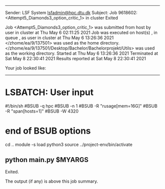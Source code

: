 
------------------------------------------------------------
Sender: LSF System <lsfadmin@hpc.dtu.dk>
Subject: Job 9618602: <Attempt5_Diamonds3_option_critic_1> in cluster <dcc> Exited

Job <Attempt5_Diamonds3_option_critic_1> was submitted from host <gbarlogin1> by user <s183914> in cluster <dcc> at Thu May  6 02:11:25 2021
Job was executed on host(s) <n-62-11-60>, in queue <hpc>, as user <s183914> in cluster <dcc> at Thu May  6 13:26:36 2021
</zhome/ea/9/137501> was used as the home directory.
</zhome/ea/9/137501/Desktop/Bachelor/Bachelorprojekt/Utils> was used as the working directory.
Started at Thu May  6 13:26:36 2021
Terminated at Sat May  8 22:30:41 2021
Results reported at Sat May  8 22:30:41 2021

Your job looked like:

------------------------------------------------------------
# LSBATCH: User input
#!/bin/sh
#BSUB -q hpc
#BSUB -n 1
#BSUB -R "rusage[mem=16G]"
#BSUB -R "span[hosts=1]"
#BSUB -W 4320
# end of BSUB options
cd ..
module -s load python3
source ../project-env/bin/activate

python main.py $MYARGS
------------------------------------------------------------

Exited.


The output (if any) is above this job summary.

